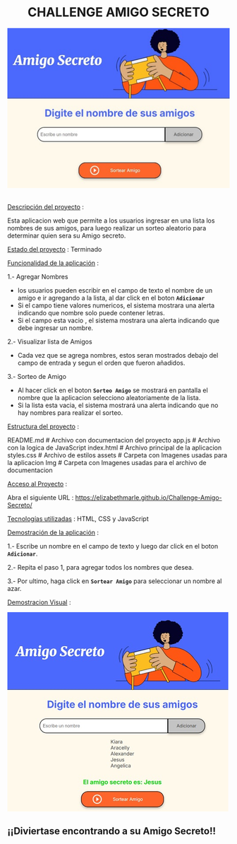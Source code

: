 <h1 align="center"> CHALLENGE AMIGO SECRETO </h1>

<div align="center">
 <p1 align="center">  
   <a> <img src="https://github.com/ElizabethMarle/Challenge-Amigo-Secreto/blob/main/img/Portada%20Challenge%20Amigo%20Secreto.jpg"> </a>
  </p1>
</div>

 <br>
 
 [Descripción del proyecto](Descripción-del-proyecto) :
 <br>
 
 Esta aplicacion web que permite a los usuarios ingresar en una lista los nombres de sus amigos, para luego realizar un sorteo aleatorio para 
 determinar quien sera su Amigo secreto. </br>

[Estado del proyecto](Estado-del-proyecto) : Terminado

[Funcionalidad de la aplicación](Funcionalidad-de-la-aplicación) :

 1.- Agregar Nombres
   - los usuarios pueden escribir en el campo de texto el nombre de un amigo e ir agregando a la lista, al dar click en el boton **`Adicionar`**
   - Si el campo tiene valores numericos, el sistema mostrara una alerta indicando que nombre solo puede contener letras.
   - Si el campo esta vacio , el sistema mostrara una alerta indicando que debe ingresar un nombre. 
   
 2.- Visualizar lista de Amigos
   - Cada vez que se agrega nombres, estos seran mostrados debajo del campo de entrada y segun el orden que fueron añadidos. 

 3.- Sorteo de Amigo
   - Al hacer click en el boton **`Sorteo Amigo`** se mostrará en pantalla el nombre que la aplicacion selecciono aleatoriamente de la lista.
   - Si la lista esta vacia, el sistema mostrará una alerta indicando que no hay nombres para realizar el sorteo.

[Estructura del proyecto](Estructura-del-proyecto) : 

README.md   # Archivo con documentacion del proyecto
app.js      # Archivo con la logica de JavaScript
index.html  # Archivo principal de la aplicacion
styles.css  # Archivo de estilos
assets      # Carpeta con Imagenes usadas para la aplicacion
Img	     		# Carpeta con Imagenes usadas para el archivo de documentacion

[Acceso al Proyecto](Acceso-al-proyecto) :

Abra el siguiente URL : https://elizabethmarle.github.io/Challenge-Amigo-Secreto/

[Tecnologías utilizadas](tecnologías-utilizadas) : HTML, CSS y JavaScript

[Demostración de la aplicación](Demostración-de-la-aplicación) :

1.- Escribe un nombre en el campo de texto y luego dar click en el boton **`Adicionar`**.

2.- Repita el paso 1, para agregar todos los nombres que desea.

3.- Por ultimo, haga click en  **`Sortear Amigo`** para seleccionar un nombre al azar.

[Demostracion Visual](Demostracion-Visual) :

![Demostracion](https://github.com/ElizabethMarle/Challenge-Amigo-Secreto/blob/main/img/Ejemplo%20del%20Challenge%20Amigo%20Secreto.jpg)






## ¡¡Diviertase encontrando a su Amigo Secreto!!
